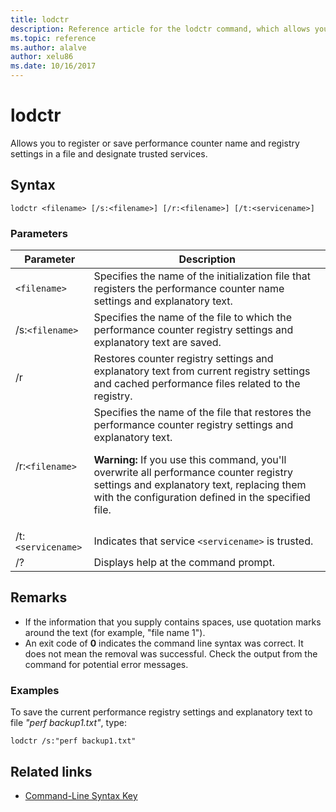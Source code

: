 ```yaml
---
title: lodctr
description: Reference article for the lodctr command, which allows you to register or save performance counter name and registry settings in a file and designate trusted services.
ms.topic: reference
ms.author: alalve
author: xelu86
ms.date: 10/16/2017
---
```


# lodctr



Allows you to register or save performance counter name and registry settings in a file and designate trusted services.

## Syntax

```
lodctr <filename> [/s:<filename>] [/r:<filename>] [/t:<servicename>]
```

### Parameters

| Parameter | Description |
| --------- | ----------- |
| `<filename>` | Specifies the name of the initialization file that registers the performance counter name settings and explanatory text. |
| /s:`<filename>` | Specifies the name of the file to which the performance counter registry settings and explanatory text are saved. |
| /r | Restores counter registry settings and explanatory text from current registry settings and cached performance files related to the registry. |
| /r:`<filename>` | Specifies the name of the file that restores the performance counter registry settings and explanatory text.<p>**Warning:** If you use this command, you'll overwrite all performance counter registry settings and explanatory text, replacing them with the configuration defined in the specified file. |
| /t:`<servicename>` | Indicates that service `<servicename>` is trusted. |
| /? | Displays help at the command prompt. |

## Remarks

- If the information that you supply contains spaces, use quotation marks around the text (for example, "file name 1").
- An exit code of **0** indicates the command line syntax was correct. It does not mean the removal was successful. Check the output from the command for potential error messages.

### Examples

To save the current performance registry settings and explanatory text to file *"perf backup1.txt"*, type:

```
lodctr /s:"perf backup1.txt"
```

## Related links

- [Command-Line Syntax Key](command-line-syntax-key.md)
